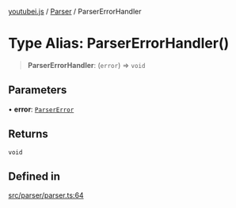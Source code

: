 [youtubei.js](../../../README.md) / [Parser](../README.md) / ParserErrorHandler

# Type Alias: ParserErrorHandler()

> **ParserErrorHandler**: (`error`) => `void`

## Parameters

• **error**: [`ParserError`](ParserError.md)

## Returns

`void`

## Defined in

[src/parser/parser.ts:64](https://github.com/LuanRT/YouTube.js/blob/305a398158a6cac82e6ef288fed4bf1661c89d52/src/parser/parser.ts#L64)

